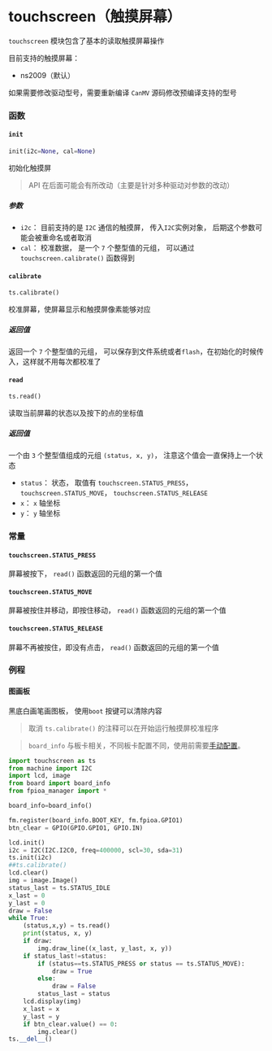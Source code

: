 touchscreen（触摸屏幕）
==========================

`touchscreen` 模块包含了基本的读取触摸屏幕操作

目前支持的触摸屏幕：

* ns2009（默认）

如果需要修改驱动型号，需要重新编译 `CanMV` 源码修改预编译支持的型号

### 函数

#### `init`

```python
init(i2c=None, cal=None)
```

初始化触摸屏

> API 在后面可能会有所改动（主要是针对多种驱动对参数的改动）

##### 参数

* `i2c`： 目前支持的是 `I2C` 通信的触摸屏， 传入`I2C`实例对象， 后期这个参数可能会被重命名或者取消
* `cal`： 校准数据， 是一个 `7` 个整型值的元组， 可以通过 `touchscreen.calibrate()` 函数得到

#### `calibrate`

```python
ts.calibrate()
```

校准屏幕，使屏幕显示和触摸屏像素能够对应

##### 返回值

返回一个 `7` 个整型值的元组， 可以保存到文件系统或者`flash`，在初始化的时候传入，这样就不用每次都校准了

#### `read`

```python
ts.read()
```

读取当前屏幕的状态以及按下的点的坐标值

##### 返回值

一个由 `3` 个整型值组成的元组 `(status, x, y)`， 注意这个值会一直保持上一个状态

* `status`： 状态， 取值有 `touchscreen.STATUS_PRESS`， `touchscreen.STATUS_MOVE`， `touchscreen.STATUS_RELEASE`
* `x`：  `x` 轴坐标
* `y`：  `y` 轴坐标

### 常量

#### `touchscreen.STATUS_PRESS`

屏幕被按下， `read()` 函数返回的元组的第一个值

#### `touchscreen.STATUS_MOVE`

屏幕被按住并移动，即按住移动， `read()` 函数返回的元组的第一个值

#### `touchscreen.STATUS_RELEASE`

屏幕不再被按住，即没有点击， `read()` 函数返回的元组的第一个值

### 例程

#### 图画板

黑底白画笔画图板， 使用`boot` 按键可以清除内容

> 取消 `ts.calibrate()` 的注释可以在开始运行触摸屏校准程序

> `board_info` 与板卡相关，不同板卡配置不同，使用前需要[手动配置](./built-in/board.md)。

```python
import touchscreen as ts
from machine import I2C
import lcd, image
from board import board_info
from fpioa_manager import *

board_info=board_info()

fm.register(board_info.BOOT_KEY, fm.fpioa.GPIO1)
btn_clear = GPIO(GPIO.GPIO1, GPIO.IN)

lcd.init()
i2c = I2C(I2C.I2C0, freq=400000, scl=30, sda=31)
ts.init(i2c)
##ts.calibrate()
lcd.clear()
img = image.Image()
status_last = ts.STATUS_IDLE
x_last = 0
y_last = 0
draw = False
while True:
    (status,x,y) = ts.read()
    print(status, x, y)
    if draw:
        img.draw_line((x_last, y_last, x, y))
    if status_last!=status:
        if (status==ts.STATUS_PRESS or status == ts.STATUS_MOVE):
            draw = True
        else:
            draw = False
        status_last = status
    lcd.display(img)
    x_last = x
    y_last = y
    if btn_clear.value() == 0:
        img.clear()
ts.__del__()
```

